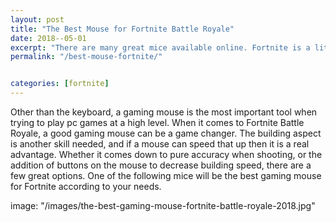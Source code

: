 ```yaml
---
layout: post
title: "The Best Mouse for Fortnite Battle Royale"
date: 2018--05-01
excerpt: "There are many great mice available online. Fortnite is a litte different than other games, and the building aspect can be made easier with a certain mouse."
permalink: "/best-mouse-fortnite/"


categories: [fortnite]
---
```

Other than the keyboard, a gaming mouse is the most important tool when trying to play pc games at a high level. When it comes to Fortnite Battle Royale, a good gaming mouse can be a game changer. The building aspect is another skill needed, and if a mouse can speed that up then it is a real advantage. Whether it comes down to pure accuracy when shooting, or the addition of buttons on the mouse to decrease building speed, there are a few great options. One of the following mice will be the best gaming mouse for Fortnite according to your needs.

image: "/images/the-best-gaming-mouse-fortnite-battle-royale-2018.jpg"